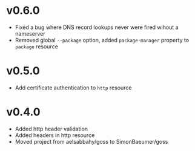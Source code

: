 # v0.6.0

 - Fixed a bug where DNS record lookups never were fired wihout a nameserver
 - Removed global `--package` option, added `package-manager` property to `package` resource

# v0.5.0

 - Add certificate authentication to `http` resource
 
# v0.4.0

 - Added http header validation
 - Added headers in http resource
 - Moved project from aelsabbahy/goss to SimonBaeumer/goss
 